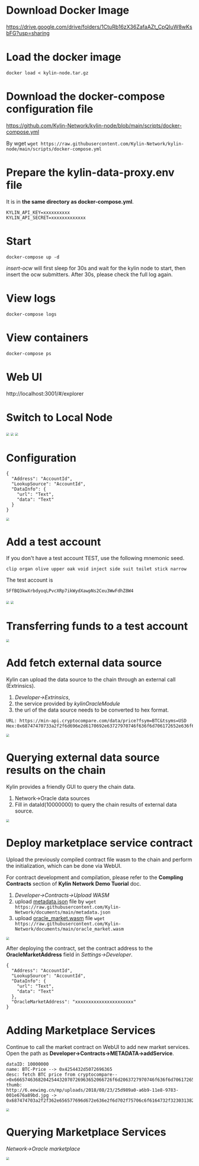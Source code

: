 # Download Docker Image

https://drive.google.com/drive/folders/1CtuRb16zX36ZafaAZt_CpQIuW8wKsbFG?usp=sharing

# Load the docker image
```
docker load < kylin-node.tar.gz
```
# Download the docker-compose configuration file
https://github.com/Kylin-Network/kylin-node/blob/main/scripts/docker-compose.yml

By wget
`wget https://raw.githubusercontent.com/Kylin-Network/kylin-node/main/scripts/docker-compose.yml`

# Prepare the kylin-data-proxy.env file
It is in **the same directory as docker-compose.yml**.

```
KYLIN_API_KEY=xxxxxxxxxx
KYLIN_API_SECRET=xxxxxxxxxxxxx
```
# Start
```
docker-compose up -d
```
*insert-ocw* will first sleep for 30s and wait for the kylin node to start, then insert the ocw submitters. After 30s, please check the full log again.

# View logs

```
docker-compose logs
```
# View containers
```
docker-compose ps
```
# Web UI
http://localhost:3001/#/explorer

# Switch to Local Node
<img src="graphics/kylin-market-frontend.png" style="zoom:50%;" />
<img src="graphics/kylin-market-frontend-switch-local-1.png" style="zoom:50%;" />
<img src="graphics/kylin-market-frontend-switch-local-2.png" style="zoom:50%;" />

# Configuration 

```
{
  "Address": "AccountId",
  "LookupSource": "AccountId",
  "DataInfo": {
    "url": "Text",
    "data": "Text"
  }
}
```
<img src="graphics/kylin-market-frontend-developer-config-1.png" style="zoom:50%;" />

# Add a test account
If you don't have a test account TEST, use the following mnemonic seed.

```
clip organ olive upper oak void inject side suit toilet stick narrow
```
The test account is

```
5FfBQ3kwXrbdyoqLPvcXRp7ikWydXawpNs2Ceu3WwFdhZ8W4
```
<img src="graphics/kylin-market-frontend-add-test-account-1.png" style="zoom:50%;" />

<img src="graphics/kylin-market-frontend-add-test-account-2.png" style="zoom:50%;" />


# Transferring funds to a test account
<img src="graphics/kylin-market-frontend-transfer-to-test-account.png" style="zoom:50%;" />

# Add fetch external data source
Kylin can upload the data source to the chain through an external call (Extrinsics).

1. *Developer->Extrinsics*, 
2. the service provided by *kylinOracleModule*
3. the url of the data source needs to be converted to hex format.

```
URL: https://min-api.cryptocompare.com/data/price?fsym=BTC&tsyms=USD
Hex:0x68747470733a2f2f6d696e2d6170692e63727970746f636f6d706172652e636f6d2f646174612f70726963653f6673796d3d425443267473796d733d555344
```
<img src="graphics/kylin-market-frontend-add-external-data-sources.png" style="zoom:50%;" />

# Querying external data source results on the chain

Kylin provides a friendly GUI to query the chain data.
1. Network->Oracle data sources
2. Fill in dataId(10000000) to query the chain results of external data source.

<img src="graphics/kylin-market-frontend-query-chain-result.png" style="zoom:50%;" />

# Deploy marketplace service contract

Upload the previously compiled contract file wasm to the chain and perform the initialization, which can be done via WebUI.

For contract development and compilation, please refer to the **Compling Contracts** section of **Kylin Network Demo Tuorial** doc. 

1. *Developer->Contracts->Upload WASM*
2. upload <a href="metadata.json" target="_blank">metadata.json</a> file by `wget https://raw.githubusercontent.com/Kylin-Network/documents/main/metadata.json`  
3. upload <a href="oracle_market.wasm" target="_blank">oracle_market.wasm</a> file  `wget https://raw.githubusercontent.com/Kylin-Network/documents/main/oracle_market.wasm` 

<img src="graphics/kylin-market-frontend-deploy-market-service-coontract.png" style="zoom:50%;" />

After deploying the contract, set the contract address to the **OracleMarketAddress** field in *Settings->Developer*.

```
{
  "Address": "AccountId",
  "LookupSource": "AccountId",
  "DataInfo": {
    "url": "Text",
    "data": "Text"
  },
  "OracleMarketAddress": "xxxxxxxxxxxxxxxxxxxxxx"
}
```

# Adding Marketplace Services
Continue to call the market contract on WebUI to add new market services. Open the path as **Developer->Contracts->METADATA->addService**.

```
dataID: 10000000
name: BTC-Price --> 0x4254432d5072696365
desc: fetch BTC price from cryptocompare-->0x6665746368204254432070726963652066726f6d2063727970746f636f6d70617265
thumb:
http://6.eewimg.cn/mp/uploads/2018/08/23/25d989a0-a6b9-11e8-9783-001e676a89bd.jpg -> 0x687474703a2f2f362e656577696d672e636e2f6d702f75706c6f6164732f323031382f30382f32332f32356439383961302d613662392d313165382d393738332d3030316536373661383962642e6a7067
```

<img src="graphics/kylin-market-frontend-add-markket-service.png" style="zoom:50%;" />

# Querying Marketplace Services

*Network->Oracle marketplace*

<img src="graphics/kylin-market-frontend-query-market-service-only-btc.png" style="zoom:50%;" />
